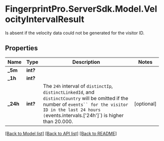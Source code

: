 # FingerprintPro.ServerSdk.Model.VelocityIntervalResult
Is absent if the velocity data could not be generated for the visitor ID. 

## Properties

Name | Type | Description | Notes
------------ | ------------- | ------------- | -------------
**_5m** | **int?** |  | 
**_1h** | **int?** |  | 
**_24h** | **int?** | The `24h` interval of `distinctIp`, `distinctLinkedId`, and `distinctCountry` will be omitted if the number of `events`` for the visitor ID in the last 24 hours (`events.intervals.['24h']`) is higher than 20.000.  | [optional] 

[[Back to Model list]](../README.md#documentation-for-models) [[Back to API list]](../README.md#documentation-for-api-endpoints) [[Back to README]](../README.md)

